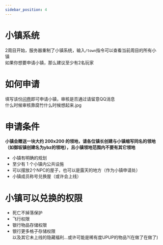 ```yaml
---
sidebar_position: 4
---
```


# 小镇系统

2周目开始，服务器重制了小镇系统，输入`/town`指令可以查看当前周目的所有小镇  
如果你想要申请小镇，那么建议至少有2名玩家

# 如何申请

填写该份[问卷](https://wj.qq.com/s2/12596982/438f/)即可申请小镇，审核是否通过请留意QQ消息  
什么时候审核靠腐竹什么时候想起来.jpg  

# 申请条件
**小镇会赠送一块大约 200x200 的领地，请各位镇长创建与小镇缩写同名的领地（如御坂镇创建名为ybz的领地），且小镇领地范围内不要有其它领地**  
* 小镇有明确的规划  
* 至少有 1 个小镇内公共设施  
* 可以摆放2个NPC的屋子，也可以是露天的地方（作为小镇申请处） 
* 小镇成员称号兑换屋（或许会上线） 

# 小镇可以兑换的权限

* 死亡不掉落保护
* 飞行权限
* 银行物品存储权限
* 银行更多格子存储权限  
以及其它未上线的隐藏福利...或许可能是稀有度UPUP的物品?(在做了在做了)  
